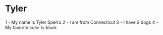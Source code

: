 # Tyler
1 - My name is Tyler Sperru
2 - I am from Connecticut
3 - I have 2 dogs
4 - My favorite color is black
